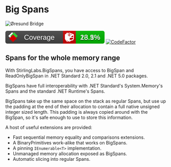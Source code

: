 
# Big Spans

![Øresund Bridge](media/Øresund_Bridge_wide_small.jpg)

![coverage badge](https://github.com/StirlingLabs/BigSpans.Net/blob/coverage/coverage/badge_combined.svg)
[![CodeFactor](https://www.codefactor.io/repository/github/stirlinglabs/bigspans.net/badge?s=eff9fc166f2e137f96ee77a5d51b8891904fdd92)](https://www.codefactor.io/repository/github/stirlinglabs/bigspans.net)

## Spans for the whole memory range

With StirlingLabs.BigSpans, you have access to BigSpan and ReadOnlyBigSpan in .NET Standard 2.0, 2.1 and .NET 5.0 packages.

BigSpans have full interoperability with .NET Standard's System.Memory's Spans and the standard .NET Runtime's Spans.

BigSpans take up the same space on the stack as regular Spans, but use
up the padding at the end of their allocation to contain a full native
unsigned integer sized length. This padding is always copied around with
the BigSpan, so it's safe enough to use to store this information.

A host of useful extensions are provided:

- Fast sequential memory equality and comparisons extensions.
- A BinaryPrimitives work-alike that works on BigSpans.
- A pinning `IEnumerable<T>` implementation.
- Unmanaged memory allocation exposed as BigSpans.
- Automatic slicing into regular Spans.
